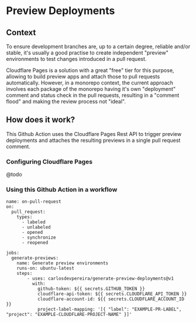 # Preview Deployments

## Context

To ensure development branches are, up to a certain degree, reliable and/or stable, it's usually a good practise to create independent "preview" environments to test changes introduced in a pull request.

Cloudflare Pages is a solution with a great "free" tier for this purpose, allowing to build preview apps and attach those to pull requests automatically. However, in a monorepo context, the current approach involves each package of the monorepo having it's own "deployment" comment and status check in the pull requests, resulting in a "comment flood" and making the review process not "ideal".

## How does it work?

This Github Action uses the Cloudflare Pages Rest API to trigger preview deployments and attaches the resulting previews in a single pull request comment.

### Configuring Cloudflare Pages

@todo

### Using this Github Action in a workflow

```
name: on-pull-request
on:
  pull_request:
    types:
      - labeled
      - unlabeled
      - opened
      - synchronize
      - reopened

jobs:
  generate-previews:
    name: Generate preview environments
    runs-on: ubuntu-latest
    steps:
        - uses: carlosdevpereira/generate-preview-deployments@v1
          with:
            github-token: ${{ secrets.GITHUB_TOKEN }}
            cloudflare-api-token: ${{ secrets.CLOUDFLARE_API_TOKEN }}
            cloudflare-account-id: ${{ secrets.CLOUDFLARE_ACCOUNT_ID }}
            project-label-mapping: '[{ "label": "EXAMPLE-PR-LABEL", "project": "EXAMPLE-CLOUDFLARE-PROJECT-NAME" }]'

```
